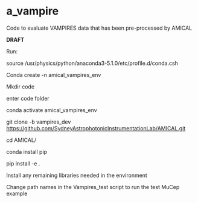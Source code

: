 # a_vampire
Code to evaluate VAMPIRES data that has been pre-processed by AMICAL

**DRAFT**

 

Run:

source /usr/physics/python/anaconda3-5.1.0/etc/profile.d/conda.csh

Conda create -n amical_vampires_env

Mkdir code

enter code folder

conda activate amical_vampires_env

git clone -b vampires_dev https://github.com/SydneyAstrophotonicInstrumentationLab/AMICAL.git

cd AMICAL/

conda install pip

pip install -e .

Install any remaining libraries needed in the environment

Change path names in the Vampires_test script to run the test MuCep example

